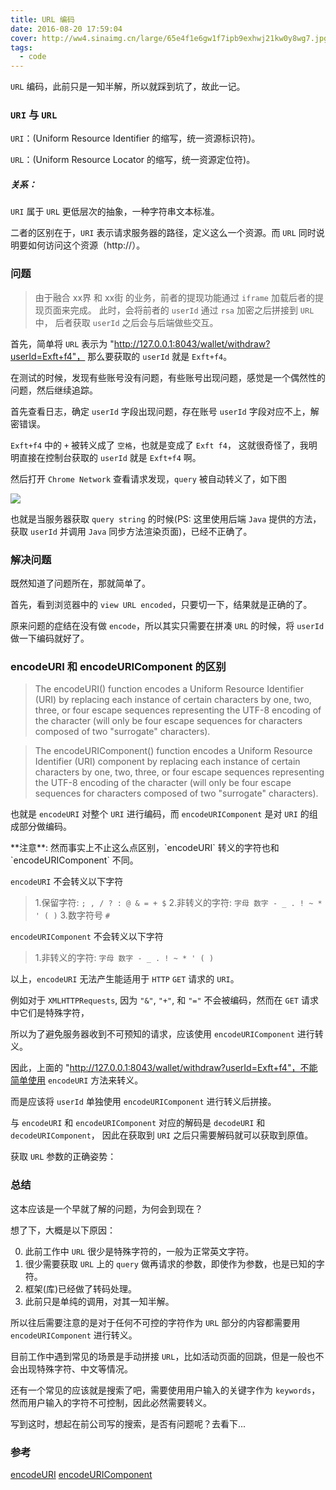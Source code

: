 ```yaml
---
title: URL 编码
date: 2016-08-20 17:59:04
cover: http://ww4.sinaimg.cn/large/65e4f1e6gw1f7ipb9exhwj21kw0y8wg7.jpg
tags: 
  - code
---
```


`URL` 编码，此前只是一知半解，所以就踩到坑了，故此一记。

<!-- more -->

### `URI` 与 `URL`

`URI`：(Uniform Resource Identifier 的缩写，统一资源标识符)。

`URL`：(Uniform Resource Locator 的缩写，统一资源定位符)。

##### 关系：

`URI` 属于 `URL` 更低层次的抽象，一种字符串文本标准。

二者的区别在于，`URI` 表示请求服务器的路径，定义这么一个资源。而 `URL` 同时说明要如何访问这个资源（http://）。

### 问题

> 由于融合 xx界 和 xx街 的业务，前者的提现功能通过 `iframe` 加载后者的提现页面来完成。
> 此时，会将前者的 `userId` 通过 `rsa` 加密之后拼接到 `URL` 中，
> 后者获取 `userId` 之后会与后端做些交互。

首先，简单将 `URL` 表示为 "http://127.0.0.1:8043/wallet/withdraw?userId=Exft+f4"，
那么要获取的 `userId` 就是 `Exft+f4`。

在测试的时候，发现有些账号没有问题，有些账号出现问题，感觉是一个偶然性的问题，然后继续追踪。

首先查看日志，确定 `userId` 字段出现问题，存在账号 `userId` 字段对应不上，解密错误。

`Exft+f4` 中的 `+` 被转义成了 `空格`，也就是变成了 `Exft f4`，
这就很奇怪了，我明明直接在控制台获取的 `userId` 就是 `Exft+f4` 啊。

然后打开 `Chrome Network` 查看请求发现，`query` 被自动转义了，如下图

![](./encode.png)

也就是当服务器获取 `query string` 的时候(PS: 这里使用后端 `Java` 提供的方法，获取 `userId` 并调用 `Java` 同步方法渲染页面)，已经不正确了。

### 解决问题

既然知道了问题所在，那就简单了。

首先，看到浏览器中的 `view URL encoded`，只要切一下，结果就是正确的了。

原来问题的症结在没有做 `encode`，所以其实只需要在拼凑 `URL` 的时候，将 `userId` 做一下编码就好了。

### encodeURI 和 encodeURIComponent 的区别

> The encodeURI() function encodes a Uniform Resource Identifier (URI) by replacing each instance of certain characters by one, two, three, or four escape sequences representing the UTF-8 encoding of the character (will only be four escape sequences for characters composed of two "surrogate" characters).

> The encodeURIComponent() function encodes a Uniform Resource Identifier (URI) component by replacing each instance of certain characters by one, two, three, or four escape sequences representing the UTF-8 encoding of the character (will only be four escape sequences for characters composed of two "surrogate" characters).

也就是 `encodeURI` 对整个 `URI` 进行编码，而 `encodeURIComponent` 是对 `URI` 的组成部分做编码。


<p class="tip">
  **注意**: 然而事实上不止这么点区别，`encodeURI` 转义的字符也和 `encodeURIComponent` 不同。
</p>

`encodeURI` 不会转义以下字符

> 1.保留字符: `; , / ? : @ & = + $`
  2.非转义的字符: `字母 数字 - _ . ! ~ * ' ( )`
  3.数字符号 `#`

`encodeURIComponent` 不会转义以下字符

> 1.非转义的字符: `字母 数字 - _ . ! ~ * ' ( )`

以上，`encodeURI` 无法产生能适用于 `HTTP` `GET` 请求的 `URI`。

例如对于 `XMLHTTPRequests`, 因为 `"&"`, `"+"`, 和 `"="` 不会被编码，然而在 `GET` 请求中它们是特殊字符，

所以为了避免服务器收到不可预知的请求，应该使用 `encodeURIComponent` 进行转义。

因此，上面的 "http://127.0.0.1:8043/wallet/withdraw?userId=Exft+f4"，不能简单使用 `encodeURI` 方法来转义。

而是应该将 `userId` 单独使用 `encodeURIComponent` 进行转义后拼接。


与 `encodeURI` 和 `encodeURIComponent` 对应的解码是 `decodeURI` 和 `decodeURIComponent`，
因此在获取到 `URI` 之后只需要解码就可以获取到原值。

获取 `URL` 参数的正确姿势：

<script src="https://gist.github.com/xwartz/12678ec6278e4ff9e0bf892d9db2186f.js"></script>

### 总结

这本应该是一个早就了解的问题，为何会到现在？

想了下，大概是以下原因：

0. 此前工作中 `URL` 很少是特殊字符的，一般为正常英文字符。
1. 很少需要获取 `URL` 上的 `query` 做再请求的参数，即使作为参数，也是已知的字符。
2. 框架(库)已经做了转码处理。
3. 此前只是单纯的调用，对其一知半解。

所以往后需要注意的是对于任何不可控的字符作为 `URL` 部分的内容都需要用 `encodeURIComponent` 进行转义。

目前工作中遇到常见的场景是手动拼接 `URL`，比如活动页面的回跳，但是一般也不会出现特殊字符、中文等情况。

还有一个常见的应该就是搜索了吧，需要使用用户输入的关键字作为 `keywords`，然而用户输入的字符不可控制，因此必然需要转义。

写到这时，想起在前公司写的搜索，是否有问题呢？去看下...


### 参考

[encodeURI](https://developer.mozilla.org/zh-CN/docs/Web/JavaScript/Reference/Global_Objects/encodeURI)
[encodeURIComponent](https://developer.mozilla.org/en-US/docs/Web/JavaScript/Reference/Global_Objects/encodeURIComponent)
